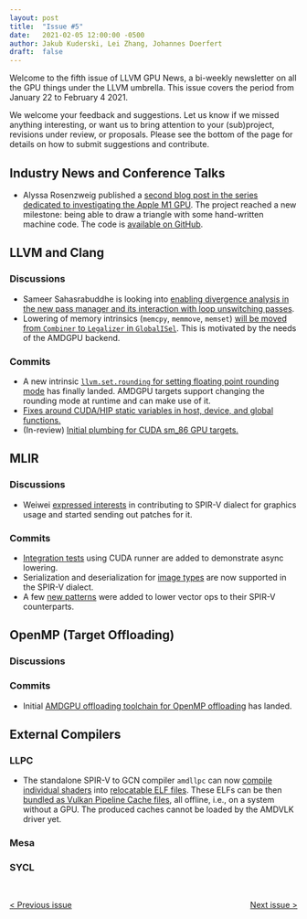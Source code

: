 ```yaml
---
layout: post
title:  "Issue #5"
date:   2021-02-05 12:00:00 -0500
author: Jakub Kuderski, Lei Zhang, Johannes Doerfert
draft:  false
---
```


Welcome to the fifth issue of LLVM GPU News, a bi-weekly newsletter on all the GPU things under the LLVM umbrella.
This issue covers the period from January 22 to February 4 2021.

We welcome your feedback and suggestions. Let us know if we missed anything interesting, or want us to bring attention to your (sub)project, revisions under review, or proposals. Please see the bottom of the page for details on how to submit suggestions and contribute.


## Industry News and Conference Talks

*  Alyssa Rosenzweig published a [second blog post in the series dedicated to investigating the Apple M1 GPU](https://rosenzweig.io/blog/asahi-gpu-part-2.html). The project reached a new milestone: being able to draw a triangle with some hand-written machine code. The code is [available on GitHub](https://github.com/AsahiLinux/gpu).


##  LLVM and Clang

### Discussions

*  Sameer Sahasrabuddhe is looking into [enabling divergence analysis in the new pass manager and its interaction with loop unswitching passes](https://lists.llvm.org/pipermail/llvm-dev/2021-January/148179.html).
*  Lowering of memory intrinsics (`memcpy`, `memmove`, `memset`) [will be moved from `Combiner` to `Legalizer` in `GlobalISel`](https://lists.llvm.org/pipermail/llvm-dev/2021-January/148196.html). This is motivated by the needs of the AMDGPU backend.


### Commits

*  A new intrinsic [`llvm.set.rounding` for setting floating point rounding mode](https://reviews.llvm.org/D74729) has finally landed. AMDGPU targets support changing the rounding mode at runtime and can make use of it.
*  [Fixes around CUDA/HIP static variables in host, device, and global functions.](https://reviews.llvm.org/D95560)
*  (In-review) [Initial plumbing for CUDA sm_86 GPU targets.](https://reviews.llvm.org/D95974)


## MLIR

### Discussions

*  Weiwei [expressed interests](https://llvm.discourse.group/t/glsl-operation-support-in-spirv-dialect/2655) in contributing to SPIR-V dialect for graphics usage and started sending out patches for it.

### Commits

*  [Integration tests](https://reviews.llvm.org/D94421) using CUDA runner are added to demonstrate async lowering.
*  Serialization and deserialization for [image types](https://reviews.llvm.org/D95580) are now supported in the SPIR-V dialect.
*  A few [new patterns](https://reviews.llvm.org/D96042) were added to lower vector ops to their SPIR-V counterparts.


## OpenMP (Target Offloading)

### Discussions

### Commits

*  Initial [AMDGPU offloading toolchain for OpenMP offloading](https://reviews.llvm.org/D94961) has landed.


## External Compilers

### LLPC

*  The standalone SPIR-V to GCN compiler `amdllpc` can now [compile individual shaders](https://github.com/GPUOpen-Drivers/llpc/pull/1121) into [relocatable ELF files](https://github.com/GPUOpen-Drivers/llpc/blob/dev/docs/DdnRelocatableShaderElf.md). These ELFs can be then [bundled as Vulkan Pipeline Cache files](https://github.com/GPUOpen-Drivers/xgl/pull/94/files), all offline, i.e., on a system without a GPU. The produced caches cannot be loaded by the AMDVLK driver yet.

### Mesa

### SYCL


<br/>
<p style="text-align:left;">
    <a href="{% post_url 2021-01-22-issue-4 %}"> < Previous issue</a>
    <span style="float:right;">
        <a href="{% post_url 2021-02-19-issue-6 %}"> Next issue > </a>
    </span>
</p>
